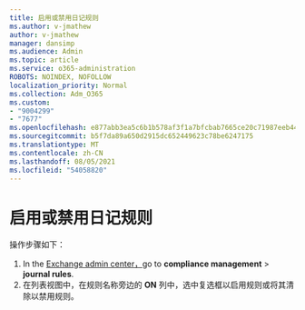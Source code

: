 ```yaml
---
title: 启用或禁用日记规则
ms.author: v-jmathew
author: v-jmathew
manager: dansimp
ms.audience: Admin
ms.topic: article
ms.service: o365-administration
ROBOTS: NOINDEX, NOFOLLOW
localization_priority: Normal
ms.collection: Adm_O365
ms.custom:
- "9004299"
- "7677"
ms.openlocfilehash: e877abb3ea5c6b1b578af3f1a7bfcbab7665ce20c71987eeb44d2c7e3a1b2c16
ms.sourcegitcommit: b5f7da89a650d2915dc652449623c78be6247175
ms.translationtype: MT
ms.contentlocale: zh-CN
ms.lasthandoff: 08/05/2021
ms.locfileid: "54058820"
---
```

# <a name="enable-or-disable-a-journal-rule"></a>启用或禁用日记规则

操作步骤如下：

1. In the [Exchange admin center，](https://go.microsoft.com/fwlink/p/?linkid=2059104)go to **compliance management**  >  **journal rules**.
2. 在列表视图中，在规则名称旁边的 **ON** 列中，选中复选框以启用规则或将其清除以禁用规则。
